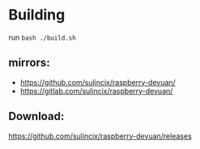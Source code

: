 # Building
run `bash ./build.sh`

## mirrors:
* https://github.com/sulincix/raspberry-devuan/
* https://gitlab.com/sulincix/raspberry-devuan/

## Download:
https://github.com/sulincix/raspberry-devuan/releases
